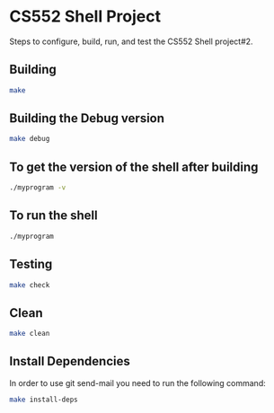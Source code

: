 # CS552 Shell Project

Steps to configure, build, run, and test the CS552 Shell project#2.

## Building

```bash
make
```
## Building the Debug version

```bash
make debug
```
## To get the version of the shell after building

```bash
./myprogram -v
```

## To run the shell

```bash
./myprogram
```

## Testing

```bash
make check
```

## Clean

```bash
make clean
```

## Install Dependencies

In order to use git send-mail you need to run the following command:

```bash
make install-deps
```
